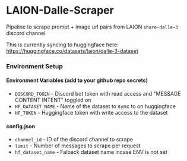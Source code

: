 # LAION-Dalle-Scraper
Pipeline to scrape prompt + image url pairs from LAION `share-dalle-3` discord channel

This is currently syncing to huggingface here: https://huggingface.co/datasets/laion/dalle-3-dataset

### Environment Setup

#### Environment Variables (add to your github repo secrets)
- `DISCORD_TOKEN` - Discord bot token with read access and "MESSAGE CONTENT INTENT" toggled on
- `HF_DATASET_NAME` - Name of the dataset to sync to on huggingface
- `HF_TOKEN` - Huggingface token with write access to the dataset

#### config.json
- `channel_id` - ID of the discord channel to scrape
- `limit` - Number of messages to scrape per request
- `hf_dataset_name` - Falback dataset name incase ENV is not set

